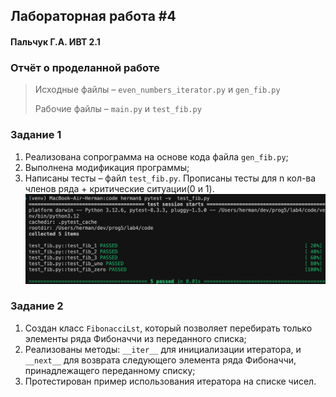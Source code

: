 ## Лабораторная работа #4
#### Пальчук Г.А. ИВТ 2.1

### Отчёт о проделанной работе

> Исходные файлы – ```even_numbers_iterator.py``` и ```gen_fib.py```
> 
> Рабочие файлы – ```main.py``` и ```test_fib.py```

### Задание 1
1. Реализована сопрограмма на основе кода файла ```gen_fib.py```;
2. Выполнена модификация программы;
3. Написаны тесты – файл ```test_fib.py```. Прописаны тесты для n кол-ва членов ряда + критические ситуации(0 и 1).
![](images/tests_lab4.png)


### Задание 2
1. Создан класс ```FibonacciLst```, который позволяет перебирать только элементы ряда Фибоначчи из переданного списка;
2. Реализованы методы: ```__iter__``` для инициализации итератора, и ```__next__``` для возврата следующего элемента ряда Фибоначчи, принадлежащего переданному списку;
3. Протестирован пример использования итератора на списке чисел.
